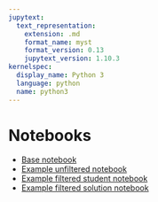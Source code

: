 ```yaml
---
jupytext:
  text_representation:
    extension: .md
    format_name: myst
    format_version: 0.13
    jupytext_version: 1.10.3
kernelspec:
  display_name: Python 3
  language: python
  name: python3
---
```


# Notebooks
- [Base notebook](ex_two_layers.md)
- [Example unfiltered notebook](ex_output_two_layers1.md)
- [Example filtered student notebook](ex_output_two_layers1_student.md)
- [Example filtered solution notebook](ex_output_two_layers1_solution.md)
